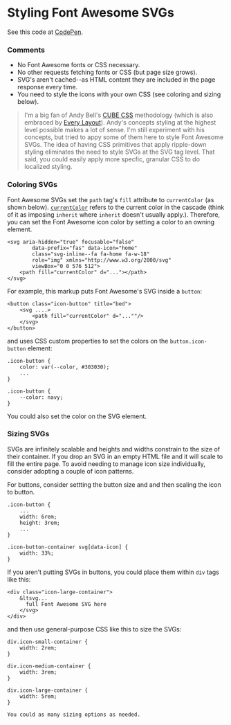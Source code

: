 Styling Font Awesome SVGs
=============

See this code at [CodePen](https://codepen.io/rogerpence/pen/KKzZQKq).

### Comments

-   No Font Awesome fonts or CSS necessary.
-   No other requests fetching fonts or CSS (but page size grows).
-   SVG's aren't cached--as HTML content they are included in the page
    response every time.
-   You need to style the icons with your own CSS (see coloring and
    sizing below).

> I'm a big fan of Andy Bell's [CUBE
> CSS](https://piccalil.li/blog/cube-css/) methodology (which is also
> embraced by [Every Layout](https://every-layout.dev/)). Andy's
> concepts styling at the highest level possible makes a lot of sense.
> I'm still experiment with his concepts, but tried to appy some of them
> here to style Font Awesome SVGs. The idea of having CSS primitives
> that apply ripple-down styling eliminates the need to style SVGs at
> the SVG tag level. That said, you could easily apply more specfic,
> granular CSS to do localized styling.

### Coloring SVGs

Font Awesome SVGs set the `path` tag's `fill` attribute to
`currentColor` (as shown below).
[`currentColor`](https://www.quackit.com/css/color/values/css_currentcolor_keyword.cfm)
refers to the current color in the cascade (think of it as imposing
`inherit` where `inherit` doesn't usually apply.). Therefore, you can
set the Font Awesome icon color by setting a color to an owning element.

    <svg aria-hidden="true" focusable="false"
            data-prefix="fas" data-icon="home"
            class="svg-inline--fa fa-home fa-w-18"
            role="img" xmlns="http://www.w3.org/2000/svg"
            viewBox="0 0 576 512">
        <path fill="currentColor" d="..."></path>
    </svg>

For example, this markup puts Font Awesome's SVG inside a `button`:

    <button class="icon-button" title="bed">
        <svg ....>
            <path fill="currentColor" d="...""/>
        </svg>
    </button>

and uses CSS custom properties to set the colors on the
`button.icon-button` element:

    .icon-button {
        color: var(--color, #303030);
        ...
    }

    .icon-button {
        --color: navy;
    }

You could also set the color on the SVG element.

### Sizing SVGs

SVGs are infinitely scalable and heights and widths constrain to the
size of their container. If you drop an SVG in an empty HTML file and it
will scale to fill the entire page. To avoid needing to manage icon size
individually, consider adopting a couple of icon patterns.

For buttons, consider settting the button size and and then scaling the
icon to button.

    .icon-button {
        ...
        width: 6rem;
        height: 3rem;
        ...
    }

    .icon-button-container svg[data-icon] {
        width: 33%;
    }

If you aren't putting SVGs in buttons, you could place them within `div`
tags like this:

    <div class="icon-large-container">
        &ltsvg...
          full Font Awesome SVG here
        </svg>
    </div>

and then use general-purpose CSS like this to size the SVGs:

    div.icon-small-container {
        width: 2rem;
    }

    div.icon-medium-container {
        width: 3rem;
    }

    div.icon-large-container {
        width: 5rem;
    }

    You could as many sizing options as needed.


